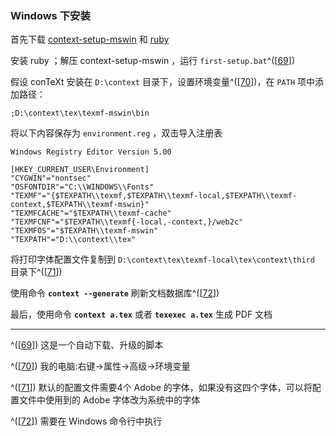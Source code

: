 ### Windows 下安装

首先下载
[context-setup-mswin](http://minimals.contextgarden.net/setup/context-setup-mswin.zip)
和 [ruby](http://rubyinstaller.rubyforge.org/wiki/wiki.pl)

安装 ruby ；解压 context-setup-mswin ，运行
`first-setup.bat`^(\[[69](#ftn.id3139739)\])

假设 conTeXt 安装在 `D:\context`
目录下，设置环境变量^(\[[70](#ftn.id3139753)\])，在 `PATH`
项中添加路径：

```shell
;D:\context\tex\texmf-mswin\bin    
```

将以下内容保存为 `environment.reg` ，双击导入注册表

```shell
Windows Registry Editor Version 5.00

[HKEY_CURRENT_USER\Environment]
"CYGWIN"="nontsec"
"OSFONTDIR"="C:\\WINDOWS\\Fonts"
"TEXMF"="{$TEXPATH\\texmf,$TEXPATH\\texmf-local,$TEXPATH\\texmf-context,$TEXPATH\\texmf-mswin}"
"TEXMFCACHE"="$TEXPATH\\texmf-cache"
"TEXMFCNF"="$TEXPATH\\texmf{-local,-context,}/web2c"
"TEXMFOS"="$TEXPATH\\texmf-mswin"
"TEXPATH"="D:\\context\\tex"    
```

将打印字体配置文件复制到 `D:\context\tex\texmf-local\tex\context\third`
目录下^(\[[71](#ftn.id3139805)\])

使用命令 **`context --generate`**
刷新文档数据库^(\[[72](#ftn.id3139823)\])

最后，使用命令 **`context a.tex`** 或者 **`texexec a.tex`** 生成 PDF
文档

---

^(\[[69](#id3139739)\]) 这是一个自动下载、升级的脚本

^(\[[70](#id3139753)\]) 我的电脑:右键→属性→高级→环境变量

^(\[[71](#id3139805)\]) 默认的配置文件需要4个 Adobe
的字体，如果没有这四个字体，可以将配置文件中使用到的 Adobe
字体改为系统中的字体

^(\[[72](#id3139823)\]) 需要在 Windows 命令行中执行

